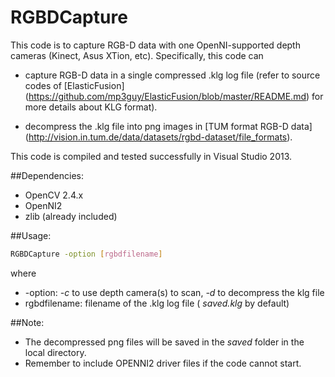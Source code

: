 # RGBDCapture
This code is to capture RGB-D data with one OpenNI-supported depth cameras (Kinect, Asus XTion, etc). Specifically, this code can

* capture RGB-D data in a single compressed .klg log file (refer to source codes of [ElasticFusion] (https://github.com/mp3guy/ElasticFusion/blob/master/README.md) for more details about KLG format).

* decompress the .klg file into png images in [TUM format RGB-D data] (http://vision.in.tum.de/data/datasets/rgbd-dataset/file_formats).

This code is compiled and tested successfully in Visual Studio 2013.

##Dependencies:
- OpenCV 2.4.x
- OpenNI2
- zlib (already included)

##Usage:
```bash
RGBDCapture -option [rgbdfilename]
```
where
* -option: *-c* to use depth camera(s) to scan, *-d* to decompress the klg file
* rgbdfilename: filename of the .klg log file ( *saved.klg* by default)

##Note:
* The decompressed png files will be saved in the *saved* folder in the local directory.
* Remember to include OPENNI2 driver files if the code cannot start.
